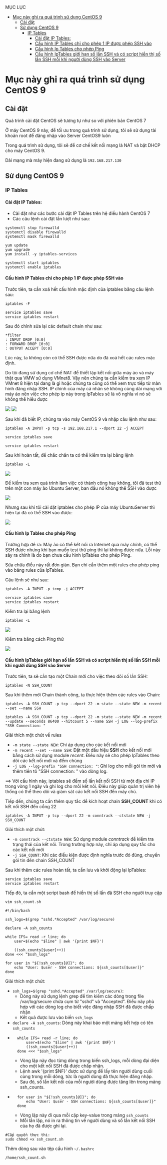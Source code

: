 MỤC LỤC
- [Mục này ghi ra quá trình sử dụng CentOS 9](#mục-này-ghi-ra-quá-trình-sử-dụng-centos-9)
  - [Cài đặt](#cài-đặt)
  - [Sử dụng CentOS 9](#sử-dụng-centos-9)
    - [IP Tables](#ip-tables)
      - [Cài đặt IP Tables:](#cài-đặt-ip-tables)
      - [Cấu hình IP Tables chỉ cho phép 1 IP được phép SSH vào](#cấu-hình-ip-tables-chỉ-cho-phép-1-ip-được-phép-ssh-vào)
      - [Cấu hình Ip Tables cho phép Ping](#cấu-hình-ip-tables-cho-phép-ping)
      - [Cấu hình IpTables giới hạn số lần SSH và có script hiển thị số lần SSH mỗi khi người dùng SSH vào Server](#cấu-hình-iptables-giới-hạn-số-lần-ssh-và-có-script-hiển-thị-số-lần-ssh-mỗi-khi-người-dùng-ssh-vào-server)

# Mục này ghi ra quá trình sử dụng CentOS 9
## Cài đặt
Quá trình cài đặt CentOS sẽ tương tự như so với phiên bản CentOS 7

Ở máy CentOS 9 này, để tối ưu trong quá trình sử dụng, tôi sẽ sử dụng tài khoản root để đăng nhập vào Server CentOS9 luôn

Trong quá trình sử dụng, tôi sẽ để cơ chế kết nối mạng là NAT và bật DHCP cho máy CentOS 9.

Dải mạng mà máy hiện đang sử dụng là `192.168.217.130`

## Sử dụng CentOS 9
### IP Tables
#### Cài đặt IP Tables:
- Cài đặt như các bước cài đặt IP Tables trên hệ điều hành CentOS 7
- Các câu lệnh cài đặt lần lượt như sau:
```
systemctl stop firewalld
systemctl disable firewalld
systemctl mask firewalld

yum update
yum upgrade
yum install -y iptables-services

systemctl start iptables
systemctl enable iptables
```
#### Cấu hình IP Tables chỉ cho phép 1 IP được phép SSH vào
Trước tiên, ta cần xoá hết cấu hình mặc định của iptables bằng câu lệnh sau:
```
iptables -F

service iptables save
service iptables restart
```
Sau đó chỉnh sửa lại các default chain như sau:
```
*filter
: INPUT DROP [0:0]
: FORWARD DROP [0:0]
: OUTPUT ACCEPT [0:0]
```
Lúc này, ta không còn có thể SSH được nữa do đã xoá hết các rules mặc định.

Do tôi đang sử dụng cơ chế NAT để thiết lập kết nối giữa máy ảo và máy thật qua VMW sử dụng VMnet8. Vậy nên chúng ta cần kiểm tra xem IP VMnet 8 hiện tại đang là gì hoặc chúng ta cũng có thể xem trực tiếp từ màn hình đăng nhập SSH. IP chính của máy cá nhân sẽ không cùng dải mạng với máy ảo nên việc cho phép ip này trong IpTables sẽ là vô nghĩa vì nó sẽ không thể hiểu được

![](/Anh/Screenshot_462.png)
![](/Anh/Screenshot_459.png)

Sau khi đã biết IP, chúng ta vào máy CentOS 9 và nhập câu lệnh như sau:
```
iptables -A INPUT -p tcp -s 192.168.217.1 --dport 22 -j ACCEPT

service iptables save

service iptables restart
```
Sau khi hoàn tất, để chắc chắn ta có thể kiểm tra lại bằng lệnh 
```
iptables -L
```
![](/Anh/Screenshot_461.png)

Để kiểm tra xem quá trình làm việc có thành công hay không, tôi đã test thử trên một con máy ảo Ubuntu Server, ban đầu nó không thể SSH vào được

![](/Anh/Screenshot_463.png)

Nhưng sau khi tôi cài đặt iptables cho phép IP của máy UbuntuServer thì hiện tại đã có thể SSH vào được:

![](/Anh/Screenshot_464.png)

#### Cấu hình Ip Tables cho phép Ping 
Trường hợp đề ra: Máy ảo có thể kết nối ra Internet qua máy chính, có thể SSH được nhưng khi bạn muốn test thử ping thì lại không được nữa. Lỗi này sảy ra chính là do bạn chưa cấu hình IpTables cho phép Ping. 

Sửa chữa điều này rất đơn giản. Bạn chỉ cần thêm một rules cho phép ping vào bảng rules của IpTables.

Câu lệnh sẽ như sau:
```
iptables -A INPUT -p icmp -j ACCEPT

service iptables save 
service iptables restart
```
Kiểm tra lại bằng lệnh
```
iptables -L
```
![](/Anh/Screenshot_465.png)

Kiểm tra bằng cách Ping thử

![](/Anh/Screenshot_466.png)

#### Cấu hình IpTables giới hạn số lần SSH và có script hiển thị số lần SSH mỗi khi người dùng SSH vào Server
Trước tiên, ta sẽ cần tạo một Chain mới cho việc theo dõi số lần SSH:
```
iptables -N SSH_COUNT
````

Sau khi thêm mới Chain thành công, ta thực hiện thêm các rules vào Chain:
```
iptables -A SSH_COUNT -p tcp --dport 22 -m state --state NEW -m recent --set --name SSH

iptables -A SSH_COUNT -p tcp --dport 22 -m state --state NEW -m recent --update --seconds 86400 --hitcount 5 --name SSH -j LOG --log-prefix "SSH Connection: "
```
Giải thích một chút về rules
- `-m state --state NEW`: Chỉ áp dụng cho các kết nối mới
- `-m recent --set --name SSH`: Đặt một dấu hiệu **SSH** cho kết nối mới bằng cách sử dụng module *recent*. Điều này sẽ cho phép IpTables theo dõi các kết nối mới và đếm chúng
- `-j LOG --log-prefix "SSH connection: "`: Ghi log cho mỗi gói tin mới và thêm tiền tố "SSH connection: " vào dòng log.

==> Với cấu hình này, iptables sẽ đếm số lần kết nối SSH từ một địa chỉ IP trong vòng 1 ngày và ghi log cho mỗi kết nối. Điều này giúp quản trị viên hệ thống có thể theo dõi và giám sát các kết nối SSH đến máy chủ.

Tiếp đến, chúng ta cần thêm quy tắc để kích hoạt chain **SSH_COUNT** khi có kết nối SSH đến cổng 22
```
iptables -A INPUT -p tcp --dport 22 -m conntrack --ctstate NEW -j SSH_COUNT
```
Giải thích một chút:
- `-m conntrack --ctstate NEW`: Sử dụng module *conntrack* để kiểm tra trạng thái của kết nối. Trong trường hợp này, chỉ áp dụng quy tắc cho các kết nối mới
- `-j SSH_COUNT`: Khi các điều kiện được định nghĩa trước đó đúng, chuyển gói tin đến chain SSH_COUNT

Sau khi thêm các rules hoàn tất, ta cần lưu và khởi động lại IpTables:
```
service iptables save
service iptables restart
```
Tiếp đó, ta cần một script bash để hiển thị số lần đã SSH cho người truy cập
```
vim ssh_count.sh
```
```
#!/bin/bash

ssh_logs=$(grep "sshd.*Accepted" /var/log/secure)

declare -A ssh_counts

while IFS= read -r line; do
    user=$(echo "$line" | awk '{print $NF}')

    ((ssh_counts[$user]++))
done <<< "$ssh_logs"

for user in "${!ssh_counts[@]}"; do
    echo "User: $user - SSH connections: ${ssh_counts[$user]}"
done
```
Giải thích một chút:
- `ssh_logs=$(grep "sshd.*Accepted" /var/log/secure)`:
  - Dòng này sử dụng lệnh grep để tìm kiếm các dòng trong file /var/log/secure chứa cụm từ "sshd" và "Accepted". Điều này phù hợp với các dòng log cho biết việc đăng nhập SSH đã được chấp nhận
  - Kết quả được lưu vào biến `ssh_logs`
- `declare -A ssh_counts`: Dòng này khai báo một mảng kết hợp có tên `ssh_counts`
- ```
    while IFS= read -r line; do
        user=$(echo "$line" | awk '{print $NF}')
        ((ssh_counts[$user]++))
    done <<< "$ssh_logs"
    ```
    - Vòng lặp này đọc từng dòng trong biến ssh_logs, mỗi dòng đại diện cho một kết nối SSH đã được chấp nhận.
    - Lệnh awk '{print $NF}' được sử dụng để lấy tên người dùng cuối cùng trong mỗi dòng, tức là người dùng đã thực hiện đăng nhập.
    - Sau đó, số lần kết nối của mỗi người dùng được tăng lên trong mảng ssh_counts.
- ```
    for user in "${!ssh_counts[@]}"; do
        echo "User: $user - SSH connections: ${ssh_counts[$user]}"
    done
    ```
    - Vòng lặp này đi qua mỗi cặp key-value trong mảng `ssh_counts`
    - Mỗi lần lặp, nó in ra thông tin về người dùng và số lần kết nối SSH của họ đã được ghi lại.
```
#Cấp quyền thực thi:
sudo chmod +x ssh_count.sh
```

Thêm dòng sau vào tệp cấu hình `~/.bashrc`
```
/home/ssh_count.sh

```

